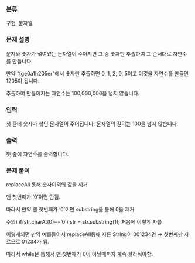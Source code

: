 ### 분류

구현, 문자열

### 문제 설명

<p>
문자와 숫자가 섞여있는 문자열이 주어지면 그 중 숫자만 추출하여 그 순서대로 자연수를 만듭니다.
</p>
<p>
만약 “tge0a1h205er”에서 숫자만 추출하면 0, 1, 2, 0, 5이고 이것을 자연수를 만들면 1205이 됩니다.  
</p>
<p>
추출하여 만들어지는 자연수는 100,000,000을 넘지 않습니다.
</p>


### 입력  


 <p>첫 줄에 숫자가 섞인 문자열이 주어집니다. 문자열의 길이는 100을 넘지 않습니다.</p>

### 출력 

 <p> 첫 줄에 자연수를 출력합니다.</p>

### 문제 풀이
<p>
 
replaceAll 통해 숫자이외의 값을 제거.

맨 첫번째가 ‘0’이면 안됨.

따라서 만약 맨 첫번째가 ‘0’이면 substring을 통해 0을 제거.

주의) if(str.charAt(0)==’0’) str = str.substring(1); 처음에 이렇게 자름 

이렇게되면 만약 예를들어서 replaceAll통해 자른 String이 001234면 → 첫번째만 자르므로 01234가 됨.

따라서 while문 통해서 맨 첫번째가 0이 아닐때까지 계속 잘라줘야함.

</p>

